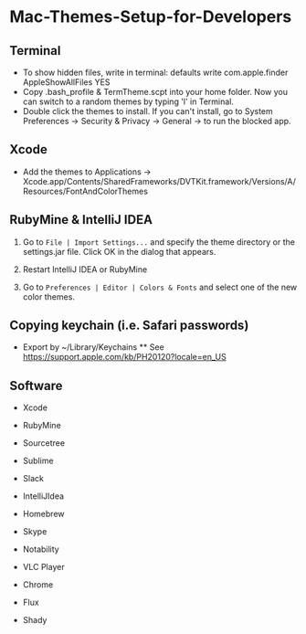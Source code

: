 # Mac-Themes-Setup-for-Developers

## Terminal
* To show hidden files, write in terminal: defaults write com.apple.finder AppleShowAllFiles YES
* Copy .bash_profile & TermTheme.scpt into your home folder. Now you can switch to a random themes by typing 'l' in Terminal.
* Double click the themes to install. If you can't install, go to System Preferences -> Security & Privacy -> General -> to run the blocked app.

## Xcode
* Add the themes to Applications -> Xcode.app/Contents/SharedFrameworks/DVTKit.framework/Versions/A/Resources/FontAndColorThemes

## RubyMine & IntelliJ IDEA
1. Go to `File | Import Settings...` and specify the theme directory or the settings.jar file. Click OK in the dialog that appears.

2. Restart IntelliJ IDEA or RubyMine

3. Go to `Preferences | Editor | Colors & Fonts` and select one of the new color themes.

## Copying keychain (i.e. Safari passwords)
* Export by ~/Library/Keychains
** See https://support.apple.com/kb/PH20120?locale=en_US

## Software
* Xcode
* RubyMine
* Sourcetree
* Sublime
* Slack
* IntelliJIdea
* Homebrew

* Skype
* Notability
* VLC Player
* Chrome
* Flux
* Shady